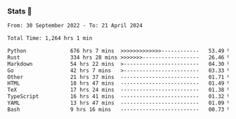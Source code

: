 ### Stats 👋
<!--START_SECTION:waka-->

```txt
From: 30 September 2022 - To: 21 April 2024

Total Time: 1,264 hrs 1 min

Python              676 hrs 7 mins  >>>>>>>>>>>>>------------   53.49 %
Rust                334 hrs 28 mins >>>>>>>------------------   26.46 %
Markdown            54 hrs 22 mins  >------------------------   04.30 %
Go                  42 hrs 7 mins   >------------------------   03.33 %
Other               21 hrs 37 mins  -------------------------   01.71 %
HTML                18 hrs 47 mins  -------------------------   01.49 %
TeX                 17 hrs 24 mins  -------------------------   01.38 %
TypeScript          16 hrs 41 mins  -------------------------   01.32 %
YAML                13 hrs 47 mins  -------------------------   01.09 %
Bash                9 hrs 16 mins   -------------------------   00.73 %
```

<!--END_SECTION:waka-->

<!--
**buhaytza2005/buhaytza2005** is a ✨ _special_ ✨ repository because its `README.md` (this file) appears on your GitHub profile.

Here are some ideas to get you started:

- 🔭 I’m currently working on ...
- 🌱 I’m currently learning ...
- 👯 I’m looking to collaborate on ...
- 🤔 I’m looking for help with ...
- 💬 Ask me about ...
- 📫 How to reach me: ...
- 😄 Pronouns: ...
- ⚡ Fun fact: ...
-->


